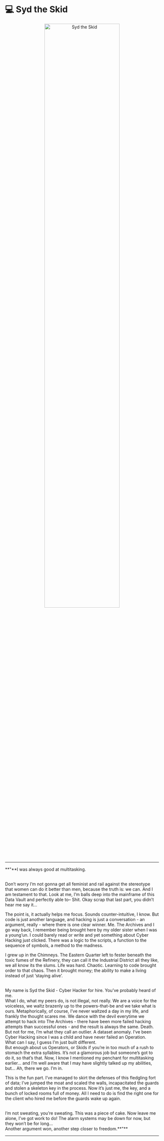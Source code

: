# 💻 **Syd the Skid**

<div style="text-align: center;">
  <img src="../images/characters/Syd.png" alt="Syd the Skid" style="width: 70%; max-width: 700px; height: auto;">
</div>

---

**"**I was always good at multitasking.

<br> 
Don’t worry I’m not gonna get all feminist and rail against the stereotype that women can do it better than men, because the truth is: we can. And I am testament to that. Look at me, I’m balls deep into the mainframe of this Data Vault and perfectly able to– Shit. Okay scrap that last part, you didn’t hear me say it…

The point is, it actually helps me focus. Sounds counter-intuitive, I know. But code is just another language, and hacking is just a conversation - an argument, really - where there is one clear winner. Me. The Archives and I go way back, I remember being brought here by my older sister when I was a young’un. I could barely read or write and yet something about Cyber Hacking just clicked. There was a logic to the scripts, a function to the sequence of symbols, a method to the madness.

I grew up in the Chimneys. The Eastern Quarter left to fester beneath the toxic fumes of the Refinery, they can call it the Industrial District all they like, we all know its the slums. Life was hard. Chaotic. Learning to code brought order to that chaos. Then it brought money; the ability to make a living instead of just ‘staying alive’.

<br> 
My name is Syd the Skid - Cyber Hacker for hire. You’ve probably heard of me.

<br> 
What I do, what my peers do, is not illegal, not really. We are a voice for the voiceless, we waltz brazenly up to the powers-that-be and we take what is ours. Metaphorically, of course, I’ve never waltzed a day in my life, and frankly the thought scares me. We dance with the devil everytime we attempt to hack into The Archives - there have been more failed hacking attempts than successful ones - and the result is always the same. Death. But not for me, I’m what they call an outlier. A dataset anomaly. I’ve been Cyber Hacking since I was a child and have never failed an Operation.

<br> 
What can I say, I guess I’m just built different.

<br> 
But enough about us Operators, or Skids if you’re in too much of a rush to stomach the extra syllables. It’s not a glamorous job but someone’s got to do it, so that’s that. Now, I know I mentioned my penchant for multitasking earlier… and I’m well aware that I may have slightly talked up my abilities, but… Ah, there we go. I’m in.

This is the fun part. I’ve managed to skirt the defenses of this fledgling fort of data; I’ve jumped the moat and scaled the walls, incapacitated the guards and stolen a skeleton key in the process. Now it’s just me, the key, and a bunch of locked rooms full of money. All I need to do is find the right one for the client who hired me before the guards wake up again.

<br>
I’m not sweating, you’re sweating. This was a piece of cake. Now leave me alone, I’ve got work to do! The alarm systems may be down for now, but they won’t be for long…

<br>
Another argument won, another step closer to freedom.**"**

---

